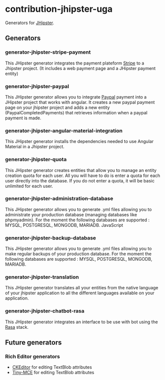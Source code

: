 # contribution-jhipster-uga
Generators for [JHipster](https://www.jhipster.tech).
## Generators
### generator-jhipster-stripe-payment
This JHipster generator integrates the payment plateform [Stripe](https://stripe.com) to a Jhipster project. (It includes a web payment page and a JHipster payment entity)

### generator-jhipster-paypal
This JHipster generator allows you to integrate [Paypal](https://developer.paypal.com) payment into a JHipster project that works with angular. It creates a new paypal payment page on your jhipster project and adds a new entity (PaypalCompletedPayments) that retrieves information when a paypal payment is made. 

### generator-jhipster-angular-material-integration
This JHipster generator installs the dependencies needed to use Angular Material in a Jhipster project.

### generator-jhipster-quota
This JHipster generator creates entities that allow you to manage an entity creation quota for each user. All you will have to do is enter a quota for each user directly into the database. If you do not enter a quota, it will be basic unlimited for each user. 

### generator-jhipster-administration-database
This JHipster generator allows you to generate .yml files allowing you to administrate your production database (managing databases like phpmyadmin). For the moment the following databases are supported : MYSQL, POSTGRESQL, MONGODB, MARIADB.
JavaScript

### generator-jhipster-backup-database
This JHipster generator allows you to generate .yml files allowing you to make regular backups of your production database. For the moment the following databases are supported : MYSQL, POSTGRESQL, MONGODB, MARIADB. 

### generator-jhipster-translation
This JHipster generator translates all your entities from the native language of your jhipster application to all the different languages available on your application. 

### generator-jhipster-chatbot-rasa
This JHipster generator integrates an interface to be use with bot using the [Rasa](https://rasa.com/) stack.

## Future generators
### Rich Editor generators
 + [CKEditor](https://ckeditor.com/) for editing TextBlob attributes
 + [Tiny-MCE](https://www.tiny.cloud/) for editing TextBlob attributes
